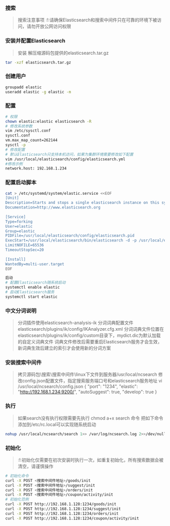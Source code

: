 
### 搜索
> 搜索注意事项
> :!:请确保Elasticsearch和搜索中间件只在可靠的环境下被访问，请勿开放公网访问权限

### 安装并配置Elasticsearch
> 安装
> 解压缩源码包提供的elasticsearch.tar.gz

```bash
tar -xzf elasticsearch.tar.gz
```
 
### 创建用户
```bash
groupadd elastic
useradd elastic -g elastic -m
```

### 配置 
```bash
# 权限
chown elastic:elastic elasticsearch -R
# 修改系统参数
vim /etc/sysctl.conf
sysctl.conf
vm.max_map_count=262144
sysctl -p
# 修改配置
# 默认Elasticsearch只支持本机访问，如果为集群环境需要修改如下配置
vim /usr/local/elasticsearch/config/elasticsearch.yml
#修改示例
network.host: 192.168.1.234
```
 
### 配置启动脚本
```bash
cat > /etc/systemd/system/elastic.service <<EOF
[Unit]
Description=Starts and stops a single elasticsearch instance on this system
Documentation=http://www.elasticsearch.org
 
[Service]
Type=forking
User=elastic
Group=elastic
PIDFile=/usr/local/elasticsearch/config/elasticsearch.pid
ExecStart=/usr/local/elasticsearch/bin/elasticsearch -d -p /usr/local/elasticsearch/config/elasticsearch.pid
LimitNOFILE=65536
TimeoutStopSec=20
 
[Install]
WantedBy=multi-user.target
EOF
```

```bash
启动
# 配置Elasticsearch随系统启动
systemctl enable elastic
# 启动Elasticsearch服务
systemctl start elastic
```

### 中文分词说明
> 分词插件使用elasticsearch-analysis-ik
> 分词词典配置文件elasticsearch/plugins/ik/config/IKAnalyzer.cfg.xml
> 分词词典文件位置在elasticsearch/plugins/ik/config/custom目录下，mydict.dic为默认加载的自定义词典文件
> 词典文件修改后需要重启Elasticsearch服务才会生效，新词典生效后建立的索引才会使用新的分词方案

### 安装搜索中间件
> 拷贝源码包\搜索\搜索中间件\linux下文件到服务器/usr/local/ncsearch
> 修改config.json配置文件，指定搜索服务端口号和elasticsearch服务地址
> vi /usr/local/ncsearch/config.json
> {
>   "port": "1234",
>   "elastic": "http://192.168.1.234:9200/",
>   "autoSuggest": true,
>   "develop": true
> }

### 执行
> 如果search没有执行权限需要先执行 chmod a+x search 命令
> 把如下命令添加到/etc/rc.local可以实现随系统启动
```bash
nohup /usr/local/ncsearch/search 1>> /var/log/ncsearch.log 2>>/dev/null &
```

### 初始化
> :!:初始化仅需要在初次安装时执行一次，如重复初始化，所有搜索数据会被清空，请谨慎操作
```bash
# 初始化命令
curl -X POST <搜索中间件地址>/goods/init
curl -X POST <搜索中间件地址>/suggest/init
curl -X POST <搜索中间件地址>/orders/init
curl -X POST <搜索中间件地址>/coupon/activity/init
# 初始化范例
curl -X POST http://192.168.1.128:1234/goods/init
curl -X POST http://192.168.1.128:1234/suggest/init
curl -X POST http://192.168.1.128:1234/orders/init
curl -X POST http://192.168.1.128:1234/coupon/activity/init
```

